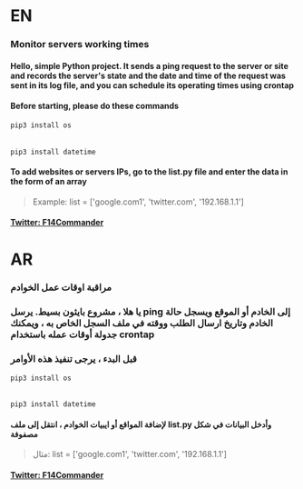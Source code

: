 # **EN**
### **Monitor servers working times**

#### **Hello, simple Python project. It sends a ping request to the server or site and records the server's state and the date and time of the request was sent in its log file, and you can schedule its operating times using crontap**
#### **Before starting, please do these commands**
    pip3 install os
###### 
    pip3 install datetime

#### **To add websites or servers IPs, go to the list.py file and enter the data in the form of an array**

> Example: list = ['google.com1', 'twitter.com', '192.168.1.1']

#### **[Twitter: F14Commander](https://twitter.com/f14commander "Twitter: F14Commander")**

# **AR**

### **مراقبة اوقات عمل الخوادم**
### **يا هلا ، مشروع بايثون بسيط. يرسل  ping إلى الخادم أو الموقع ويسجل حالة الخادم وتاريخ ارسال الطلب ووقته في ملف السجل الخاص به ، ويمكنك جدولة أوقات عمله باستخدام crontap**
### **قبل البدء ، يرجى تنفيذ هذه الأوامر**
    pip3 install os
###### 
    pip3 install datetime
#### **لإضافة المواقع أو ايبيات الخوادم ، انتقل إلى ملف list.py وأدخل البيانات في شكل مصفوفة**
> مثال: list = ['google.com1', 'twitter.com', '192.168.1.1']

#### **[Twitter: F14Commander](https://twitter.com/f14commander "Twitter: F14Commander")**
